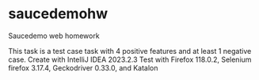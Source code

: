 # saucedemohw
Saucedemo web homework

This task is a test case task with 4 positive features and at least 1 negative case.
Create with IntelliJ IDEA 2023.2.3
Test with Firefox 118.0.2, Selenium firefox 3.17.4, Geckodriver 0.33.0, and Katalon
